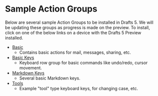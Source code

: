 # Sample Action Groups

Below are several sample Action Groups to be installed in Drafts 5.  We will be updating these groups as progress is made on the preview. To install, click on one of the below links on a device with the Drafts 5 Preview installed.

- [Basic](drafts5://actionGroup?data=%7B%22uuid%22:%22D0F27667-C558-4ED8-B536-58EFEC2CD3A9%22,%22changeTag%22:%221g%22,%22actions%22:%5B%7B%22uuid%22:%22876E3229-56FF-4F13-B69C-B48B91DC7D94%22,%22steps%22:%5B%7B%22type%22:%22clipboard%22,%22data%22:%7B%22template%22:%22%5B%5Bdraft%5D%5D%22%7D,%22uuid%22:%22D7D0D0DB-95B8-4345-B40C-8E3F872D5612%22%7D%5D,%22shortName%22:%22Copy%22,%22shouldConfirm%22:false,%22disposition%22:3,%22keyCommand%22:%7B%22optionKey%22:false,%22input%22:%22%22,%22controlKey%22:false,%22commandKey%22:false,%22type%22:%22action%22,%22discoverabilityTitle%22:%22Copy%22,%22shiftKey%22:false%7D,%22logLevel%22:2,%22notificationType%22:2,%22tintColor%22:%22none%22,%22actionDescription%22:%22Copy%20draft%20to%20clipboard.%22,%22icon%22:%22action_clipboard_filled%22,%22visibility%22:2,%22supportedPlatform%22:%22any%22,%22groupDisposition%22:0,%22name%22:%22Copy%22%7D,%7B%22uuid%22:%2290D18986-8F58-4A6C-8972-4B78B17223A6%22,%22steps%22:%5B%7B%22type%22:%22mail%22,%22data%22:%7B%22toRecipients%22:%22%22,%22subjectTemplate%22:%22%5B%5Btitle%5D%5D%22,%22bodyTemplate%22:%22%5B%5Bdraft%5D%5D%22,%22bccRecipients%22:%22%22,%22useMarkdown%22:%22false%22,%22ccRecipients%22:%22%22%7D,%22uuid%22:%2283915C4D-638E-49AA-8BF9-4ACB8A13AB7F%22%7D%5D,%22shortName%22:%22%22,%22shouldConfirm%22:false,%22disposition%22:3,%22keyCommand%22:%7B%22optionKey%22:false,%22input%22:%22%22,%22controlKey%22:false,%22commandKey%22:false,%22type%22:%22action%22,%22discoverabilityTitle%22:%22Mail%22,%22shiftKey%22:false%7D,%22logLevel%22:2,%22notificationType%22:2,%22tintColor%22:%22indigo%22,%22actionDescription%22:%22%22,%22icon%22:%22action_email_filled%22,%22visibility%22:2,%22supportedPlatform%22:%22any%22,%22groupDisposition%22:0,%22name%22:%22Mail%22%7D,%7B%22uuid%22:%2271D9F44C-B536-4091-9111-79B35F9284CA%22,%22steps%22:%5B%7B%22type%22:%22message%22,%22data%22:%7B%22toRecipients%22:%22%22,%22bodyTemplate%22:%22%5B%5Bdraft%5D%5D%22,%22subjectTemplate%22:%22%22%7D,%22uuid%22:%221D2C133A-B487-4158-BA65-BBC9C3C958FF%22%7D%5D,%22shortName%22:%22%22,%22shouldConfirm%22:false,%22disposition%22:3,%22keyCommand%22:%7B%22optionKey%22:false,%22input%22:%22%22,%22controlKey%22:false,%22commandKey%22:false,%22type%22:%22action%22,%22discoverabilityTitle%22:%22Message%22,%22shiftKey%22:false%7D,%22logLevel%22:2,%22notificationType%22:2,%22tintColor%22:%22green%22,%22actionDescription%22:%22%22,%22icon%22:%22action_message_filled%22,%22visibility%22:2,%22supportedPlatform%22:%22any%22,%22groupDisposition%22:0,%22name%22:%22Message%22%7D,%7B%22uuid%22:%22D078AD75-A581-4139-96D4-E5B89440BBA1%22,%22steps%22:%5B%7B%22type%22:%22share%22,%22data%22:%7B%22template%22:%22%5B%5Bdraft%5D%5D%22%7D,%22uuid%22:%22EB0206B1-BFE7-4C66-8C2C-B465BC419166%22%7D%5D,%22shortName%22:%22Share%22,%22shouldConfirm%22:false,%22disposition%22:3,%22keyCommand%22:%7B%22optionKey%22:false,%22input%22:%22%22,%22controlKey%22:false,%22commandKey%22:false,%22type%22:%22action%22,%22discoverabilityTitle%22:%22Share%22,%22shiftKey%22:false%7D,%22logLevel%22:2,%22notificationType%22:2,%22tintColor%22:%22none%22,%22actionDescription%22:%22Send%20draft%20to%20system%20share%20sheet.%22,%22icon%22:%22action_share%22,%22visibility%22:2,%22supportedPlatform%22:%22any%22,%22groupDisposition%22:0,%22name%22:%22Share%22%7D,%7B%22uuid%22:%22B5F967AA-C3E8-4D89-8179-379409553FDD%22,%22steps%22:%5B%7B%22type%22:%22export%22,%22data%22:%7B%22template%22:%22%5B%5Bdraft%5D%5D%22,%22fileNameTemplate%22:%22%5B%5Btime%5D%5D.txt%22%7D,%22uuid%22:%22DFD0D9B7-DDDF-4A40-AA9B-B78C20B9DA83%22%7D%5D,%22shortName%22:%22Export%22,%22shouldConfirm%22:false,%22disposition%22:3,%22keyCommand%22:%7B%22optionKey%22:false,%22input%22:%22%22,%22controlKey%22:false,%22commandKey%22:false,%22type%22:%22action%22,%22discoverabilityTitle%22:%22Export%22,%22shiftKey%22:false%7D,%22logLevel%22:2,%22notificationType%22:2,%22tintColor%22:%22orange%22,%22actionDescription%22:%22Export%20to%20files.%22,%22icon%22:%22action_export%22,%22visibility%22:2,%22supportedPlatform%22:%22any%22,%22groupDisposition%22:0,%22name%22:%22Export%22%7D,%7B%22uuid%22:%22B4D60ED1-6F51-4C08-AD71-6F8A6E23BB15%22,%22steps%22:%5B%7B%22type%22:%22twitter%22,%22data%22:%7B%22template%22:%22%5B%5Bdraft%5D%5D%22,%22oauthIdentifier%22:%22%22%7D,%22uuid%22:%22985E2D04-F33A-40F9-8473-BC364C3BB62A%22%7D%5D,%22shortName%22:%22%22,%22shouldConfirm%22:false,%22disposition%22:1,%22keyCommand%22:%7B%22optionKey%22:false,%22input%22:%22%22,%22controlKey%22:false,%22commandKey%22:false,%22type%22:%22action%22,%22discoverabilityTitle%22:%22Twitter%22,%22shiftKey%22:false%7D,%22logLevel%22:2,%22notificationType%22:2,%22tintColor%22:%22blue%22,%22actionDescription%22:%22%22,%22icon%22:%22action_twitter_filled%22,%22visibility%22:2,%22supportedPlatform%22:%22any%22,%22groupDisposition%22:0,%22name%22:%22Twitter%22%7D,%7B%22uuid%22:%22BEEEA938-0629-478A-AFDA-EC86F28C06DE%22,%22steps%22:%5B%7B%22type%22:%22url%22,%22data%22:%7B%22template%22:%22tweetbot:%5C/%5C/%5C/post?text%3D%5B%5Bdraft%5D%5D%22,%22useSafari%22:%22false%22,%22encodeTags%22:%22true%22%7D,%22uuid%22:%22ECBB1275-7347-46B9-87B5-2D74BA7AA93A%22%7D%5D,%22shortName%22:%22%22,%22shouldConfirm%22:false,%22disposition%22:3,%22keyCommand%22:%7B%22optionKey%22:false,%22input%22:%22%22,%22controlKey%22:false,%22commandKey%22:false,%22type%22:%22action%22,%22discoverabilityTitle%22:%22Tweetbot%22,%22shiftKey%22:false%7D,%22logLevel%22:2,%22notificationType%22:2,%22tintColor%22:%22blue%22,%22actionDescription%22:%22%22,%22icon%22:%22action_twitter%22,%22visibility%22:2,%22supportedPlatform%22:%22any%22,%22groupDisposition%22:0,%22name%22:%22Tweetbot%22%7D,%7B%22uuid%22:%222F8F4783-9BD4-4BAC-8F0F-D746D90340A2%22,%22steps%22:%5B%7B%22type%22:%22url%22,%22data%22:%7B%22template%22:%22drafts4:%5C/%5C/x-callback-url%5C/create?text%3D%5B%5Bdraft%5D%5D%22,%22useSafari%22:%22false%22,%22encodeTags%22:%22true%22%7D,%22uuid%22:%22B69AD3C1-6CED-4613-BFF1-BA0D88BB9B29%22%7D%5D,%22shortName%22:%22%22,%22shouldConfirm%22:false,%22disposition%22:3,%22keyCommand%22:%7B%22optionKey%22:false,%22input%22:%22%22,%22controlKey%22:false,%22commandKey%22:false,%22type%22:%22action%22,%22discoverabilityTitle%22:%22Send%20to%20Drafts%204%22,%22shiftKey%22:false%7D,%22logLevel%22:2,%22notificationType%22:2,%22tintColor%22:%22indigo%22,%22actionDescription%22:%22Send%20draft%20to%20Drafts%204%20as%20new%20draft.%22,%22icon%22:%22action_url%22,%22visibility%22:2,%22supportedPlatform%22:%22any%22,%22groupDisposition%22:0,%22name%22:%22Send%20to%20Drafts%204%22%7D,%7B%22uuid%22:%22D9121E0E-3A42-42F8-BB4F-843FCB494C7B%22,%22steps%22:%5B%7B%22type%22:%22dropbox%22,%22data%22:%7B%22fileNameTemplate%22:%22%5B%5Btime%5D%5D.txt%22,%22folderTemplate%22:%22%5C/%22,%22oauthIdentifier%22:%22%22,%22template%22:%22%5B%5Bdraft%5D%5D%22,%22writeType%22:%22create%22%7D,%22uuid%22:%224B304193-C3BC-4A45-BDD6-65B1D5AF5AD3%22%7D%5D,%22shortName%22:%22%22,%22shouldConfirm%22:false,%22disposition%22:3,%22keyCommand%22:%7B%22optionKey%22:false,%22input%22:%22%22,%22controlKey%22:false,%22commandKey%22:false,%22type%22:%22action%22,%22discoverabilityTitle%22:%22Save%20to%20Dropbox%22,%22shiftKey%22:false%7D,%22logLevel%22:2,%22notificationType%22:2,%22tintColor%22:%22indigo%22,%22actionDescription%22:%22%22,%22icon%22:%22action_dropbox%22,%22visibility%22:2,%22supportedPlatform%22:%22any%22,%22groupDisposition%22:0,%22name%22:%22Save%20to%20Dropbox%22%7D,%7B%22uuid%22:%22E79021ED-82D3-4D16-9B91-53A5E5E511EA%22,%22steps%22:%5B%7B%22type%22:%22reminderList%22,%22data%22:%7B%22delimiter%22:%22%7C%22,%22listNameTemplate%22:%22%22%7D,%22uuid%22:%227E2A69FC-5BF8-40BB-8745-368ED24FC477%22%7D%5D,%22shortName%22:%22%22,%22shouldConfirm%22:false,%22disposition%22:3,%22keyCommand%22:%7B%22optionKey%22:false,%22input%22:%22%22,%22controlKey%22:false,%22commandKey%22:false,%22type%22:%22action%22,%22discoverabilityTitle%22:%22List%20in%20Reminders%22,%22shiftKey%22:false%7D,%22logLevel%22:2,%22notificationType%22:2,%22tintColor%22:%22gray%22,%22actionDescription%22:%22%22,%22icon%22:%22action_reminders%22,%22visibility%22:2,%22supportedPlatform%22:%22any%22,%22groupDisposition%22:0,%22name%22:%22List%20in%20Reminders%22%7D,%7B%22uuid%22:%222120A759-DAD9-4DA3-97C5-ECE17CA3175E%22,%22steps%22:%5B%7B%22type%22:%22htmlpreview%22,%22data%22:%7B%22template%22:%22%3C!DOCTYPE%20html%3E%5Cn%3Chtml%20dir%3D%5C%22auto%5C%22%3E%5Cn%3Chead%3E%5Cn%3Ctitle%3EPreview%3C%5C/title%3E%5Cn%3Cmeta%20name%3D%5C%22viewport%5C%22%20content%3D%5C%22width%3Ddevice-width,%20initial-scale%3D1%5C%22%3E%5Cn%5Cn%3Cstyle%3E%5Cn@charset%20%5C%22utf-8%5C%22;%5Cn%5Cnhtml%20%7B%20%5Cn%5Ctfont-size:100%25;%5Cn%5Ctfont-family:%20Helvetica,%20Arial,%20Freesans,%20clean,%20sans-serif;%5Cn%7D%5Cnbody%20%7B%5Cn%5Ctmargin:0;%5Cn%5Ctpadding:1em;%5Cn%7D%5Cn@media%20(max-device-width:%20480px)%20%7B%20%5Cn%5Cn%7D%20%5Cn@media%20(min-device-width:%20481px)%20%7B%20%5Cn%5Ctbody%20%7B%5Cn%5Ct%5Ctmargin:auto;%5Cn%5Ct%5Ctmax-width:600px;%5Cn%5Ct%7D%20%5Cn%7D%5Cn%5Cnh1,%20h2,%20h3,%20h4,%20h5,%20h6%20%7B%5Cn%20%20%20%20font-weight:%20bold;%5Cn%7D%5Cn%5Cnh1%20%7B%5Cn%20%20%20%20font-size:%202rem;%5Cn%20%20%20%20border-bottom:%201px%20solid%20%23CCCCCC;%5Cn%7D%5Cn%5Cnh2%20%7B%5Cn%20%20%20%20border-bottom:%201px%20solid%20%23CCCCCC;%5Cn%20%20%20%20color:%20%23000000;%5Cn%20%20%20%20font-size:%201.75rem;%5Cn%7D%5Cn%5Cnh3%20%7B%5Cn%20%20%20%20font-size:%201.5rem;%5Cn%7D%5Cn%5Cnh4%20%7B%5Cn%20%20%20%20font-size:%201.25em;%5Cn%7D%5Cn%5Cnh5%20%7B%5Cn%20%20%20%20font-size:%201rem;%5Cn%7D%5Cn%5Cnh6%20%7B%5Cn%20%20%20%20color:%20%23777777;%5Cn%20%20%20%20background-color:%20inherit;%5Cn%20%20%20%20font-size:%2014px;%5Cn%7D%5Cn%5Cnhr%20%7B%5Cn%20%20%20%20height:%200.2em;%5Cn%20%20%20%20border:%200;%5Cn%20%20%20%20color:%20%23CCCCCC;%5Cn%20%20%20%20background-color:%20%23CCCCCC;%5Cn%7D%5Cn%5Cnp,%20blockquote,%20ul,%20ol,%20dl,%20li,%20table,%20pre%20%7B%5Cn%20%20%20%20margin:%201em%200;%5Cn%7D%5Cn%5Cnblockquote%20%7B%5Cn%20%20%20%20margin-left:%201em;%5Cn%20%20%20%20padding-left:%201em;%5Cn%20%20%20%20border-left:%201px%20solid%20%23ddd;%5Cn%7D%5Cn%5Cncode,%20pre%20%7B%5Cn%20%20%20%20border-radius:%203px;%5Cn%20%20%20%20background-color:%20%23F8F8F8;%5Cn%20%20%20%20color:%20inherit;%5Cn%7D%5Cn%5Cncode%20%7B%5Cn%20%20%20%20border:%201px%20solid%20%23EAEAEA;%5Cn%20%20%20%20margin:%200%202px;%5Cn%20%20%20%20padding:%200%205px;%5Cn%7D%5Cn%5Cnpre%20%7B%5Cn%20%20%20%20border:%201px%20solid%20%23CCCCCC;%5Cn%20%20%20%20line-height:%201.25em;%5Cn%20%20%20%20overflow:%20auto;%5Cn%20%20%20%20padding:%206px%2010px;%5Cn%7D%5Cn%5Cnpre%20%3E%20code%20%7B%5Cn%20%20%20%20border:%200;%5Cn%20%20%20%20margin:%200;%5Cn%20%20%20%20padding:%200;%5Cn%7D%5Cn%5Cna,%20a:visited%20%7B%5Cn%20%20%20%20color:%20%234183C4;%5Cn%20%20%20%20background-color:%20inherit;%5Cn%20%20%20%20text-decoration:%20none;%5Cn%7D%5Cn%5Cntable%20%7B%5Cn%20%20margin:%201em%200;%5Cn%20%20border:%201px%20solid%20%23aaa;%5Cn%20%20border-collapse:%20collapse;%5Cn%7D%5Cn%5Cnth%20%7B%5Cn%20%20padding:.25em%20.5em;%5Cn%20%20background:%20%23efefef;%5Cn%20%20border:%201px%20solid%20%23ccc;%20%20%5Cn%7D%5Cn%5Cntd%20%7B%5Cn%20%20padding:.25em%20.5em;%5Cn%20%20border:%201px%20solid%20%23ccc;%5Cn%7D%5Cn%5Cn%3C%5C/style%3E%5Cn%3C%5C/head%3E%5Cn%3Cbody%3E%5Cn%20%20%20%20%25%25%5B%5Bdraft%5D%5D%25%25%5Cn%3C%5C/body%3E%5Cn%3C%5C/html%3E%5Cn%22%7D,%22uuid%22:%22E44A5C7D-4AB5-4F05-8705-799A9BFC4941%22%7D%5D,%22shortName%22:%22%22,%22shouldConfirm%22:false,%22disposition%22:3,%22keyCommand%22:%7B%22optionKey%22:false,%22input%22:%22P%22,%22controlKey%22:false,%22commandKey%22:true,%22type%22:%22action%22,%22discoverabilityTitle%22:%22Markdown%20Preview%20(Swiss)%22,%22shiftKey%22:false%7D,%22logLevel%22:2,%22notificationType%22:2,%22tintColor%22:%22gray%22,%22actionDescription%22:%22%22,%22icon%22:%22action_markdown%22,%22visibility%22:2,%22supportedPlatform%22:%22any%22,%22groupDisposition%22:0,%22name%22:%22Markdown%20Preview%20(Swiss)%22%7D%5D,%22disposition%22:0,%22sortIndex%22:1506018389.1710119,%22modifiedAt%22:527711189.17101097,%22tintColor%22:%22none%22,%22icon%22:%22%22,%22visibility%22:0,%22hidden%22:false,%22createdAt%22:527711189.17101097,%22name%22:%22Basic%22%7D)
  - Contains basic actions for mail, messages, sharing, etc.
- [Basic Keys](drafts5://actionGroup?data=%7B%22uuid%22:%22E6D8CD1B-BD1A-4E5E-804F-8ED029979445%22,%22changeTag%22:%22oh%22,%22actions%22:%5B%7B%22uuid%22:%229645AFE7-8B64-47C9-9690-0E041F0A9114%22,%22steps%22:%5B%7B%22type%22:%22script%22,%22data%22:%7B%22script%22:%22%5C/%5C/%20undo%5Cneditor.undo();%5Cn%22%7D,%22uuid%22:%222D3E0B9C-BCDB-44DE-A5C7-193323273CED%22%7D%5D,%22shortName%22:%22%E2%83%94%22,%22shouldConfirm%22:false,%22disposition%22:3,%22keyCommand%22:%7B%22optionKey%22:false,%22input%22:%22%22,%22controlKey%22:false,%22commandKey%22:false,%22type%22:%22action%22,%22discoverabilityTitle%22:%22Undo%22,%22shiftKey%22:false%7D,%22logLevel%22:1,%22notificationType%22:1,%22tintColor%22:%22none%22,%22actionDescription%22:%22Undo%20last%20edit.%22,%22icon%22:%22action_circle5%22,%22visibility%22:2,%22supportedPlatform%22:%22any%22,%22groupDisposition%22:0,%22name%22:%22Undo%22%7D,%7B%22uuid%22:%22ABFEA66D-E8CE-4D13-869F-7D42DDA377FC%22,%22steps%22:%5B%7B%22type%22:%22script%22,%22data%22:%7B%22script%22:%22%5C/%5C/%20redo%5Cneditor.redo();%5Cn%22%7D,%22uuid%22:%22688129EF-23F9-40F7-82C0-C6B3F250873D%22%7D%5D,%22shortName%22:%22%E2%83%95%22,%22shouldConfirm%22:false,%22disposition%22:3,%22keyCommand%22:%7B%22optionKey%22:false,%22input%22:%22%22,%22controlKey%22:false,%22commandKey%22:false,%22type%22:%22action%22,%22discoverabilityTitle%22:%22Redo%22,%22shiftKey%22:false%7D,%22logLevel%22:1,%22notificationType%22:1,%22tintColor%22:%22none%22,%22actionDescription%22:%22Redo%20last%20edit.%22,%22icon%22:%22%22,%22visibility%22:2,%22supportedPlatform%22:%22any%22,%22groupDisposition%22:0,%22name%22:%22Redo%22%7D,%7B%22uuid%22:%226C296CD1-5020-4124-BC44-3F5CD9A7E367%22,%22steps%22:%5B%7B%22type%22:%22script%22,%22data%22:%7B%22script%22:%22%5C/%5C/%20move%20cursor%5Cnvar%20selRange%20%3D%20editor.getSelectedRange();%5Cnif%20(selRange%5B0%5D%20%3E%200)%20%7B%5Cn%5Cteditor.setSelectedRange(selRange%5B0%5D%20-%201,%200);%5Cn%7D%22%7D,%22uuid%22:%228491CA8D-2FA3-4087-B26C-DA635FFF672E%22%7D%5D,%22shortName%22:%22%E2%86%90%22,%22shouldConfirm%22:false,%22disposition%22:0,%22keyCommand%22:%7B%22optionKey%22:false,%22input%22:%22%22,%22controlKey%22:false,%22commandKey%22:false,%22type%22:%22action%22,%22discoverabilityTitle%22:%22Move%20left%22,%22shiftKey%22:false%7D,%22logLevel%22:1,%22notificationType%22:1,%22tintColor%22:%22none%22,%22actionDescription%22:%22Move%20cursor%20left%20one%20character.%22,%22icon%22:%22304-adjustments%22,%22visibility%22:2,%22supportedPlatform%22:%22any%22,%22groupDisposition%22:0,%22name%22:%22Move%20left%22%7D,%7B%22uuid%22:%2296E684F6-2D38-426C-84F5-F5FF2D81A1D3%22,%22steps%22:%5B%7B%22type%22:%22script%22,%22data%22:%7B%22script%22:%22%5C/%5C/%20move%20cursor%5Cnvar%20selRange%20%3D%20editor.getSelectedRange();%5Cneditor.setSelectedRange(selRange%5B0%5D+1,%200);%22%7D,%22uuid%22:%22F67F4823-5AF3-48C2-B4D2-FCB538487627%22%7D%5D,%22shortName%22:%22%E2%86%92%22,%22shouldConfirm%22:false,%22disposition%22:0,%22keyCommand%22:%7B%22optionKey%22:false,%22input%22:%22%22,%22controlKey%22:false,%22commandKey%22:false,%22type%22:%22action%22,%22discoverabilityTitle%22:%22Move%20right%22,%22shiftKey%22:false%7D,%22logLevel%22:1,%22notificationType%22:1,%22tintColor%22:%22none%22,%22actionDescription%22:%22Move%20cursor%20to%20right%20one%20character.%22,%22icon%22:%22304-adjustments%22,%22visibility%22:2,%22supportedPlatform%22:%22any%22,%22groupDisposition%22:0,%22name%22:%22Move%20right%22%7D,%7B%22uuid%22:%22CA79352A-1B1C-4A21-9EAD-9ACA7D4C2135%22,%22steps%22:%5B%7B%22type%22:%22script%22,%22data%22:%7B%22script%22:%22%5C/%5C/%20copy%20current%20selection%20to%20clipboard%5Cnvar%20text%20%3D%20editor.getSelectedText();%5Cnapp.setClipboard(text);%5Cn%22%7D,%22uuid%22:%2232552B96-759F-4E82-90EF-F466676CC816%22%7D%5D,%22shortName%22:%22Copy%22,%22shouldConfirm%22:false,%22disposition%22:0,%22keyCommand%22:%7B%22optionKey%22:false,%22input%22:%22%22,%22controlKey%22:false,%22commandKey%22:false,%22type%22:%22action%22,%22discoverabilityTitle%22:%22Copy%22,%22shiftKey%22:false%7D,%22logLevel%22:1,%22notificationType%22:1,%22tintColor%22:%22none%22,%22actionDescription%22:%22Copy%20selected%20text%20to%20clipboard.%22,%22icon%22:%22511-copy-documents%22,%22visibility%22:2,%22supportedPlatform%22:%22any%22,%22groupDisposition%22:0,%22name%22:%22Copy%22%7D,%7B%22uuid%22:%22724E2C52-6A58-4C26-87E4-EFB76AA23704%22,%22steps%22:%5B%7B%22type%22:%22script%22,%22data%22:%7B%22script%22:%22%5C/%5C/%20paste%20clipboard%5Cnvar%20text%20%3D%20app.getClipboard();%5Cneditor.setSelectedText(text);%5Cn%22%7D,%22uuid%22:%22E3467E19-A4CC-450B-91F3-87D244A06DA5%22%7D%5D,%22shortName%22:%22Paste%22,%22shouldConfirm%22:false,%22disposition%22:3,%22keyCommand%22:%7B%22optionKey%22:false,%22input%22:%22%22,%22controlKey%22:false,%22commandKey%22:false,%22type%22:%22action%22,%22discoverabilityTitle%22:%22Paste%22,%22shiftKey%22:false%7D,%22logLevel%22:1,%22notificationType%22:1,%22tintColor%22:%22none%22,%22actionDescription%22:%22Paste%20contents%20of%20clipboard.%22,%22icon%22:%22512-paste-clipboard%22,%22visibility%22:2,%22supportedPlatform%22:%22any%22,%22groupDisposition%22:0,%22name%22:%22Paste%22%7D,%7B%22uuid%22:%223FB2F53B-E449-44A2-838C-EB7350728243%22,%22steps%22:%5B%7B%22type%22:%22script%22,%22data%22:%7B%22script%22:%22%5C/%5C/%20Markdown%20list%20to%20current%20line%5Cn%5Cnvar%20listChar%20%3D%20%5C%22-%20%5B%20%5D%5C%22%5Cnvar%20lnRange%20%3D%20editor.getSelectedLineRange();%5Cnvar%20ln%20%3D%20editor.getTextInRange(lnRange%5B0%5D,lnRange%5B1%5D);%5Cnvar%20selRange%20%3D%20editor.getSelectedRange();%5Cn%5Cnif%20(ln.length%20%3D%3D%200)%20%7B%5Cn%20%20%20editor.setSelectedText(listChar);%5Cn%20%20%20editor.setSelectedRange(selRange%5B0%5D%20+%20listChar.length,%200);%5Cn%7D%5Cn%5Cnvar%20lines%20%3D%20ln.split('%5C%5Cn');%5Cnvar%20charsAdded%20%3D%200;%5Cn%5Cnfor%20(var%20ix%3D0;%20ix%20%3C%20lines.length-1;%20ix++)%20%7B%5Cn%20%20if%20(!lines%5Bix%5D.startsWith(listChar))%20%7B%5Cn%20%20%20%20var%20prefix%20%3D%20listChar;%5Cn%20%20%20%20if%20(lines%5Bix%5D%5B0%5D%20!%3D%20%5C%22%20%5C%22)%20%7B%5Cn%20%20%20%20%20%20prefix%20%3D%20listChar%20+%20%5C%22%20%5C%22;%5Cn%20%20%20%20%7D%5Cn%20%20%20%20lines%5Bix%5D%20%3D%20prefix%20+%20lines%5Bix%5D;%5Cn%20%20%20%20charsAdded%20%3D%20charsAdded%20+%20prefix.length;%5Cn%20%20%7D%5Cn%7D%5Cn%5Cneditor.setTextInRange(lnRange%5B0%5D,lnRange%5B1%5D,lines.join(%5C%22%5C%5Cn%5C%22));%5Cnif%20(lines.length%20%3E%202)%20%7B%5Cn%20%20editor.setSelectedRange(lnRange%5B0%5D+lnRange%5B1%5D+charsAdded,%200);%5Cn%7D%5Cnelse%20%7B%5Cn%20%20editor.setSelectedRange(selRange%5B0%5D+charsAdded,selRange%5B1%5D);%5Cn%7D%5Cn%22%7D,%22uuid%22:%2270ACA50D-5E37-451B-9355-C2BD60AC4FE9%22%7D%5D,%22shortName%22:%22%5B%20%5D%20Tasks%22,%22shouldConfirm%22:false,%22disposition%22:0,%22keyCommand%22:%7B%22optionKey%22:false,%22input%22:%22%22,%22controlKey%22:false,%22commandKey%22:false,%22type%22:%22action%22,%22discoverabilityTitle%22:%22Tasks%22,%22shiftKey%22:false%7D,%22logLevel%22:0,%22notificationType%22:1,%22tintColor%22:%22gray%22,%22actionDescription%22:%22%22,%22icon%22:%22429-checkmark2%22,%22visibility%22:2,%22supportedPlatform%22:%22any%22,%22groupDisposition%22:0,%22name%22:%22Tasks%22%7D,%7B%22uuid%22:%222F127F31-FF1D-4B0D-8B9B-30F9A52E3F3A%22,%22steps%22:%5B%7B%22type%22:%22script%22,%22data%22:%7B%22script%22:%22%5C/%5C/%20toggle%20tasks%5Cnvar%20off%20%3D%20%5C%22%5B%20%5D%5C%22;%5Cnvar%20on%20%3D%20%5C%22%5Bx%5D%5C%22;%5Cnvar%20selRange%20%3D%20editor.getSelectedRange();%5Cnvar%20lnRange%20%3D%20editor.getSelectedLineRange();%5Cnvar%20ln%20%3D%20editor.getTextInRange(lnRange%5B0%5D,%20lnRange%5B1%5D);%5Cn%5Cnif%20(ln.includes(off))%20%7B%5Cn%20%20ln%20%3D%20ln.replace(off,%20on);%5Cn%7D%5Cnelse%20%7B%5Cn%20%20ln%20%3D%20ln.replace(on,%20off);%5Cn%7D%5Cneditor.setTextInRange(lnRange%5B0%5D,%20lnRange%5B1%5D,%20ln);%5Cneditor.setSelectedRange(selRange%5B0%5D,%20selRange%5B1%5D);%5Cn%5Cn%22%7D,%22uuid%22:%22DFE7B33C-B0BA-4A05-9C69-35E885C11155%22%7D%5D,%22shortName%22:%22%5Bx%5D%22,%22shouldConfirm%22:false,%22disposition%22:0,%22keyCommand%22:%7B%22optionKey%22:false,%22input%22:%22%22,%22controlKey%22:false,%22commandKey%22:false,%22type%22:%22action%22,%22discoverabilityTitle%22:%22Toggle%20task%22,%22shiftKey%22:false%7D,%22logLevel%22:1,%22notificationType%22:1,%22tintColor%22:%22none%22,%22actionDescription%22:%22%22,%22icon%22:%22431-yes%22,%22visibility%22:2,%22supportedPlatform%22:%22any%22,%22groupDisposition%22:0,%22name%22:%22Toggle%20task%22%7D%5D,%22disposition%22:0,%22sortIndex%22:1507757286.4528279,%22modifiedAt%22:529450086.45282799,%22tintColor%22:%22none%22,%22icon%22:%22%22,%22visibility%22:1,%22hidden%22:false,%22createdAt%22:529450086.45282698,%22name%22:%22Basic%20keys%22%7D)
  - Keyboard row group for basic commands like undo/redo, cursor movement.
- [Markdown Keys](drafts5://actionGroup?data=%7B%22uuid%22:%22E766A796-C6F0-40E7-883C-9D9618A53200%22,%22changeTag%22:%22p%22,%22actions%22:%5B%7B%22uuid%22:%22612C1252-72E8-44DC-B876-7AF16EE554CB%22,%22steps%22:%5B%7B%22type%22:%22script%22,%22data%22:%7B%22script%22:%22%5C/%5C/%20Apply%20Markdown%20Header%20to%20current%20line%5Cn%5Cnvar%20lnRange%20%3D%20editor.getSelectedLineRange();%5Cnvar%20ln%20%3D%20editor.getTextInRange(lnRange%5B0%5D,lnRange%5B1%5D);%5Cnvar%20selRange%20%3D%20editor.getSelectedRange();%5Cn%5Cnvar%20prefix%20%3D%20%5C%22%23%5C%22;%5Cnif%20(ln.length%20%3D%3D%200%20%7C%7C%20(ln%20%26%26%20ln%5B0%5D%20!%3D%20%5C%22%20%5C%22%20%26%26%20ln%5B0%5D%20!%3D%20%5C%22%23%5C%22))%20%7B%5Cn%20%20prefix%20%3D%20%5C%22%23%20%5C%22;%5Cn%7D%5Cn%5Cneditor.setTextInRange(lnRange%5B0%5D,lnRange%5B1%5D,prefix+ln);%5Cneditor.setSelectedRange(selRange%5B0%5D+prefix.length,selRange%5B1%5D);%5Cn%22%7D,%22uuid%22:%22CA2BDFD3-773C-4192-BB2F-4C551B986737%22%7D%5D,%22shortName%22:%22%E2%9C%AA%20%23%22,%22shouldConfirm%22:false,%22disposition%22:0,%22keyCommand%22:%7B%22optionKey%22:false,%22input%22:%22H%22,%22controlKey%22:true,%22commandKey%22:true,%22type%22:%22action%22,%22discoverabilityTitle%22:%22Markdown%20Header%20(%23)%22,%22shiftKey%22:false%7D,%22logLevel%22:0,%22notificationType%22:0,%22tintColor%22:%22gray%22,%22actionDescription%22:%22Add%20%E2%80%9C%23%E2%80%9D%20at%20beginning%20of%20line%20to%20create%20Markdown%20header.%22,%22icon%22:%22action_markdown%22,%22visibility%22:2,%22supportedPlatform%22:%22any%22,%22groupDisposition%22:0,%22name%22:%22Markdown%20Header%20(%23)%22%7D,%7B%22uuid%22:%2217B2097E-E162-4895-A553-4FDE8E324507%22,%22steps%22:%5B%7B%22type%22:%22script%22,%22data%22:%7B%22script%22:%22%5C/%5C/%20Apply%20Markdown%20bold%20to%20selection,%20or%20insert%20**%20if%20no%20selection%5Cn%5Cnvar%20sel%20%3D%20editor.getSelectedText();%5Cnvar%20selRange%20%3D%20editor.getSelectedRange();%5Cn%5Cnif%20(!sel%20%7C%7C%20sel.length%20%3D%3D%200)%20%7B%5Cn%20%20editor.setSelectedText(%5C%22**%5C%22);%5Cn%20%20editor.setSelectedRange(selRange%5B0%5D+2,0);%5Cn%7D%5Cnelse%20%7B%5Cn%20%20editor.setSelectedText(%5C%22**%5C%22+sel+%5C%22**%5C%22);%5Cn%20%20editor.setSelectedRange(selRange%5B0%5D+selRange%5B1%5D+4,0);%5Cn%7D%5Cn%22%7D,%22uuid%22:%22443AF883-F5C4-4E65-9EB4-F4CB25CC8A61%22%7D%5D,%22shortName%22:%22%E2%9C%AA%20Bold%22,%22shouldConfirm%22:false,%22disposition%22:0,%22keyCommand%22:%7B%22optionKey%22:false,%22input%22:%22B%22,%22controlKey%22:false,%22commandKey%22:true,%22type%22:%22action%22,%22discoverabilityTitle%22:%22Markdown%20Bold%20(**)%22,%22shiftKey%22:false%7D,%22logLevel%22:0,%22notificationType%22:0,%22tintColor%22:%22gray%22,%22actionDescription%22:%22Apply%20Markdown%20bold%20(**)%20around%20selection,%20or%20insert%20**%20if%20no%20selection.%22,%22icon%22:%22action_markdown%22,%22visibility%22:2,%22supportedPlatform%22:%22any%22,%22groupDisposition%22:0,%22name%22:%22Markdown%20Bold%20(**)%22%7D,%7B%22uuid%22:%22F8524B5C-420D-49FD-A38B-39F9266E0616%22,%22steps%22:%5B%7B%22type%22:%22script%22,%22data%22:%7B%22script%22:%22%5C/%5C/%20Apply%20Markdown%20emphasis%20to%20selection,%20or%20insert%20_%20if%20no%20selection%5Cn%5Cnvar%20sel%20%3D%20editor.getSelectedText();%5Cnvar%20selRange%20%3D%20editor.getSelectedRange();%5Cn%5Cnif%20(!sel%20%7C%7C%20sel.length%20%3D%3D%200)%20%7B%5Cn%20%20editor.setSelectedText(%5C%22_%5C%22);%5Cn%20%20editor.setSelectedRange(selRange%5B0%5D+1,0);%5Cn%7D%5Cnelse%20%7B%5Cn%20%20editor.setSelectedText(%5C%22_%5C%22+sel+%5C%22_%5C%22);%5Cn%20%20editor.setSelectedRange(selRange%5B0%5D+selRange%5B1%5D+2,0);%5Cn%7D%5Cn%22%7D,%22uuid%22:%22B4B2E464-AA71-4542-8437-13827736C7EC%22%7D%5D,%22shortName%22:%22%E2%9C%AA%20Italic%22,%22shouldConfirm%22:false,%22disposition%22:0,%22keyCommand%22:%7B%22optionKey%22:false,%22input%22:%22I%22,%22controlKey%22:false,%22commandKey%22:true,%22type%22:%22action%22,%22discoverabilityTitle%22:%22Markdown%20Emphasis%20(_)%22,%22shiftKey%22:false%7D,%22logLevel%22:0,%22notificationType%22:0,%22tintColor%22:%22gray%22,%22actionDescription%22:%22Apply%20Markdown%20emphasis%20(_)%20to%20selection%20or%20insert%20_%20if%20no%20selection.%22,%22icon%22:%22action_markdown%22,%22visibility%22:2,%22supportedPlatform%22:%22any%22,%22groupDisposition%22:0,%22name%22:%22Markdown%20Emphasis%20(_)%22%7D,%7B%22uuid%22:%22F42D8A56-ED7D-427D-93D0-AFED286C4245%22,%22steps%22:%5B%7B%22type%22:%22script%22,%22data%22:%7B%22script%22:%22%5C/%5C/%20Prefix%20lines%20in%20selection%20with%20listChar%5Cn%5Cnvar%20listChar%20%3D%20%5C%22-%5C%22%20%5C/%5C/%20set%20to%20prefered%20prefix%5Cnvar%20lnRange%20%3D%20editor.getSelectedLineRange();%5Cnvar%20ln%20%3D%20editor.getTextInRange(lnRange%5B0%5D,lnRange%5B1%5D);%5Cnvar%20selRange%20%3D%20editor.getSelectedRange();%5Cn%5Cn%5C/%5C/%20split%20lines%5Cnvar%20lines%20%3D%20ln.split('%5C%5Cn');%5Cnvar%20charsAdded%20%3D%200;%5Cn%5Cn%5C/%5C/%20loop%20over%20lines%20adding%20prefix%5Cnfor%20(var%20ix%3D0;%20ix%20%3C%20lines.length;%20ix++)%20%7B%5Cn%20%20if%20(lines%5Bix%5D.length%20%3E%200%20%26%26%20!lines%5Bix%5D.startsWith(listChar))%20%7B%5Cn%20%20%20%20var%20prefix%20%3D%20listChar;%5Cn%20%20%20%20if%20(lines%5Bix%5D%5B0%5D%20!%3D%20%5C%22%20%5C%22)%20%7B%5Cn%20%20%20%20%20%20prefix%20%3D%20listChar%20+%20%5C%22%20%5C%22;%5Cn%20%20%20%20%7D%5Cn%20%20%20%20lines%5Bix%5D%20%3D%20prefix%20+%20lines%5Bix%5D;%5Cn%20%20%20%20charsAdded%20%3D%20charsAdded%20+%20prefix.length;%5Cn%20%20%7D%5Cn%7D%5Cn%5Cn%5C/%5C/%20update%20text%20and%20selection%20with%20new%20values%5Cneditor.setTextInRange(lnRange%5B0%5D,lnRange%5B1%5D,lines.join(%5C%22%5C%5Cn%5C%22));%5Cnif%20(lines.length%20%3E%202)%20%7B%5Cn%20%20editor.setSelectedRange(lnRange%5B0%5D+lnRange%5B1%5D+charsAdded,%200);%5Cn%7D%5Cnelse%20%7B%5Cn%20%20editor.setSelectedRange(selRange%5B0%5D+charsAdded,selRange%5B1%5D);%5Cn%7D%5Cn%22%7D,%22uuid%22:%22D125C71F-1001-47B3-B4DF-999570793F9E%22%7D%5D,%22shortName%22:%22%E2%9C%AA%20List%22,%22shouldConfirm%22:false,%22disposition%22:0,%22keyCommand%22:%7B%22optionKey%22:false,%22input%22:%22%22,%22controlKey%22:false,%22commandKey%22:false,%22type%22:%22action%22,%22discoverabilityTitle%22:%22Markdown%20List%22,%22shiftKey%22:false%7D,%22logLevel%22:0,%22notificationType%22:0,%22tintColor%22:%22gray%22,%22actionDescription%22:%22Turn%20selected%20lines%20into%20a%20Markdown%20list.%22,%22icon%22:%22action_markdown%22,%22visibility%22:2,%22supportedPlatform%22:%22any%22,%22groupDisposition%22:0,%22name%22:%22Markdown%20List%22%7D,%7B%22uuid%22:%223FB2F53B-E449-44A2-838C-EB7350728243%22,%22steps%22:%5B%7B%22type%22:%22script%22,%22data%22:%7B%22script%22:%22%5C/%5C/%20Markdown%20list%20to%20current%20line%5Cn%5Cnvar%20listChar%20%3D%20%5C%22-%20%5B%20%5D%5C%22%5Cnvar%20lnRange%20%3D%20editor.getSelectedLineRange();%5Cnvar%20ln%20%3D%20editor.getTextInRange(lnRange%5B0%5D,lnRange%5B1%5D);%5Cnvar%20selRange%20%3D%20editor.getSelectedRange();%5Cn%5Cnvar%20lines%20%3D%20ln.split('%5C%5Cn');%5Cnvar%20charsAdded%20%3D%200;%5Cn%5Cnfor%20(var%20ix%3D0;%20ix%20%3C%20lines.length-1;%20ix++)%20%7B%5Cn%20%20if%20(lines%5Bix%5D%5B0%5D%20!%3D%20listChar)%20%7B%5Cn%20%20%20%20var%20prefix%20%3D%20listChar;%5Cn%20%20%20%20if%20(lines%5Bix%5D%5B0%5D%20!%3D%20%5C%22%20%5C%22)%20%7B%5Cn%20%20%20%20%20%20prefix%20%3D%20listChar%20+%20%5C%22%20%5C%22;%5Cn%20%20%20%20%7D%5Cn%20%20%20%20lines%5Bix%5D%20%3D%20prefix%20+%20lines%5Bix%5D;%5Cn%20%20%20%20charsAdded%20%3D%20charsAdded%20+%20prefix.length;%5Cn%20%20%7D%5Cn%7D%5Cn%5Cneditor.setTextInRange(lnRange%5B0%5D,lnRange%5B1%5D,lines.join(%5C%22%5C%5Cn%5C%22));%5Cnif%20(lines.length%20%3E%202)%20%7B%5Cn%20%20editor.setSelectedRange(lnRange%5B0%5D+lnRange%5B1%5D+charsAdded,%200);%5Cn%7D%5Cnelse%20%7B%5Cn%20%20editor.setSelectedRange(selRange%5B0%5D+charsAdded,selRange%5B1%5D);%5Cn%7D%5Cn%22%7D,%22uuid%22:%22B636743F-6F31-41C7-BE75-EF1C9BD6B2BA%22%7D%5D,%22shortName%22:%22%5B%20%5D%22,%22shouldConfirm%22:false,%22disposition%22:0,%22keyCommand%22:%7B%22optionKey%22:false,%22input%22:%22%22,%22controlKey%22:false,%22commandKey%22:false,%22type%22:%22action%22,%22discoverabilityTitle%22:%22Tasks%22,%22shiftKey%22:false%7D,%22logLevel%22:0,%22notificationType%22:1,%22tintColor%22:%22gray%22,%22actionDescription%22:%22%22,%22icon%22:%22429-checkmark2%22,%22visibility%22:2,%22supportedPlatform%22:%22any%22,%22groupDisposition%22:0,%22name%22:%22Tasks%22%7D%5D,%22disposition%22:0,%22sortIndex%22:1506017789.9429801,%22modifiedAt%22:527710589.94297898,%22tintColor%22:%22none%22,%22icon%22:%22%22,%22visibility%22:1,%22hidden%22:false,%22createdAt%22:527710589.94297802,%22name%22:%22Markdown%20keys%22%7D)
  - Several basic Markdown keys.
- [Tools](drafts5://actionGroup?data=%7B%22uuid%22:%2268D03009-C7E3-41B2-B998-E10C8D7BEF4C%22,%22changeTag%22:%22r%22,%22actions%22:%5B%7B%22uuid%22:%2234B2384A-3474-496A-9AE7-A54099AE7C5E%22,%22steps%22:%5B%7B%22type%22:%22script%22,%22data%22:%7B%22script%22:%22%5C/%5C/%20coverted%20selected%20text%20to%20upper%20case%5Cnvar%20s%20%3D%20editor.getSelectedText();%5Cneditor.setSelectedText(s.toUpperCase());%5Cn%22%7D,%22uuid%22:%2294449D8C-5052-4972-BC7C-BCA94EEA5BAF%22%7D%5D,%22shortName%22:%22UPPER%22,%22shouldConfirm%22:false,%22disposition%22:3,%22keyCommand%22:%7B%22optionKey%22:false,%22input%22:%22%22,%22controlKey%22:false,%22commandKey%22:false,%22type%22:%22action%22,%22discoverabilityTitle%22:%22UPPER%22,%22shiftKey%22:false%7D,%22logLevel%22:1,%22notificationType%22:1,%22tintColor%22:%22none%22,%22actionDescription%22:%22Change%20selection%20to%20UPPER%20case.%22,%22icon%22:%22%22,%22visibility%22:2,%22supportedPlatform%22:%22any%22,%22groupDisposition%22:0,%22name%22:%22UPPER%22%7D,%7B%22uuid%22:%22472059B4-DA49-4EA9-9309-4FB984D9B071%22,%22steps%22:%5B%7B%22type%22:%22script%22,%22data%22:%7B%22script%22:%22%5C/%5C/%20coverted%20selected%20text%20to%20upper%20case%5Cnvar%20s%20%3D%20editor.getSelectedText();%5Cneditor.setSelectedText(s.toLowerCase());%5Cn%22%7D,%22uuid%22:%2217688ECE-45E2-46A1-A911-DEA0818A3524%22%7D%5D,%22shortName%22:%22lower%22,%22shouldConfirm%22:false,%22disposition%22:3,%22keyCommand%22:%7B%22optionKey%22:false,%22input%22:%22%22,%22controlKey%22:false,%22commandKey%22:false,%22type%22:%22action%22,%22discoverabilityTitle%22:%22lower%22,%22shiftKey%22:false%7D,%22logLevel%22:1,%22notificationType%22:1,%22tintColor%22:%22none%22,%22actionDescription%22:%22Change%20selection%20to%20lower%20case.%22,%22icon%22:%22%22,%22visibility%22:2,%22supportedPlatform%22:%22any%22,%22groupDisposition%22:0,%22name%22:%22lower%22%7D,%7B%22uuid%22:%22668AD7CD-64F2-4487-B4AE-61B9A5C3999D%22,%22steps%22:%5B%7B%22type%22:%22script%22,%22data%22:%7B%22script%22:%22%5C/%5C/%20Adapted%20from%20sample%20originally%20posted%20%5Cn%5Cn%5C/*%5Cn%20%20*%20To%20Title%20Case%202.1%20%E2%80%93%20http:%5C/%5C/individed.com%5C/code%5C/to-title-case%5C/%5Cn%20%20*%20Copyright%20%C2%A9%202008%E2%80%932013%20David%20Gouch.%20Licensed%20under%20the%20MIT%20License.%5Cn%20*%5C/%5Cn%5CnString.prototype.toTitleCase%20%3D%20function()%7B%5Cn%20%20var%20smallWords%20%3D%20%5C/%5E(a%7Can%7Cand%7Cas%7Cat%7Cbut%7Cby%7Cen%7Cfor%7Cif%7Cin%7Cnor%7Cof%7Con%7Cor%7Cper%7Cthe%7Cto%7Cvs?%5C%5C.?%7Cvia)$%5C/i;%5Cn%5Cn%20%20return%20this.replace(%5C/%5BA-Za-z0-9%5C%5Cu00C0-%5C%5Cu00FF%5D+%5B%5E%5C%5Cs-%5D*%5C/g,%20function(match,%20index,%20title)%7B%5Cn%20%20%20%20if%20(index%20%3E%200%20%26%26%20index%20+%20match.length%20!%3D%3D%20title.length%20%26%26%5Cn%20%20%20%20%20%20match.search(smallWords)%20%3E%20-1%20%26%26%20title.charAt(index%20-%202)%20!%3D%3D%20%5C%22:%5C%22%20%26%26%5Cn%20%20%20%20%20%20(title.charAt(index%20+%20match.length)%20!%3D%3D%20'-'%20%7C%7C%20title.charAt(index%20-%201)%20%3D%3D%3D%20'-')%20%26%26%5Cn%20%20%20%20%20%20title.charAt(index%20-%201).search(%5C/%5B%5E%5C%5Cs-%5D%5C/)%20%3C%200)%20%7B%5Cn%20%20%20%20%20%20return%20match.toLowerCase();%5Cn%20%20%20%20%7D%5Cn%5Cn%20%20%20%20if%20(match.substr(1).search(%5C/%5BA-Z%5D%7C%5C%5C..%5C/)%20%3E%20-1)%20%7B%5Cn%20%20%20%20%20%20return%20match;%5Cn%20%20%20%20%7D%5Cn%5Cn%20%20%20%20return%20match.charAt(0).toUpperCase()%20+%20match.substr(1);%5Cn%20%20%7D);%5Cn%7D;%5Cn%5Cn%5C/%5C/%20Convert%20selected%20text%20to%20title%20case.%5Cnvar%20s%20%3D%20editor.getSelectedText();%5Cneditor.setSelectedText(s.toTitleCase());%5Cn%22%7D,%22uuid%22:%221A0453AD-2B5B-4170-8777-4A03ED9169E6%22%7D%5D,%22shortName%22:%22Title%22,%22shouldConfirm%22:false,%22disposition%22:3,%22keyCommand%22:%7B%22optionKey%22:false,%22input%22:%22%22,%22controlKey%22:false,%22commandKey%22:false,%22type%22:%22action%22,%22discoverabilityTitle%22:%22Title%22,%22shiftKey%22:false%7D,%22logLevel%22:1,%22notificationType%22:1,%22tintColor%22:%22none%22,%22actionDescription%22:%22Change%20selection%20to%20title%20case.%22,%22icon%22:%22%22,%22visibility%22:2,%22supportedPlatform%22:%22any%22,%22groupDisposition%22:0,%22name%22:%22Title%22%7D,%7B%22uuid%22:%227DABA15A-68F7-4127-9D5B-5686D7CD27F0%22,%22steps%22:%5B%7B%22type%22:%22script%22,%22data%22:%7B%22script%22:%22%5C/%5C/%20Alpha%20sort%20selected%20lines.%5Cn%5Cnvar%20lnRange%20%3D%20editor.getSelectedLineRange();%5Cnvar%20ln%20%3D%20editor.getTextInRange(lnRange%5B0%5D,lnRange%5B1%5D);%5Cn%5Cnvar%20lines%20%3D%20ln.split('%5C%5Cn').sort();%5Cneditor.setTextInRange(lnRange%5B0%5D,lnRange%5B1%5D,lines.join('%5C%5Cn'));%5Cn%22%7D,%22uuid%22:%225CD30149-DAB0-4DA7-9769-9B55B9D13963%22%7D%5D,%22shortName%22:%22Sort%22,%22shouldConfirm%22:false,%22disposition%22:3,%22keyCommand%22:%7B%22optionKey%22:false,%22input%22:%22%22,%22controlKey%22:false,%22commandKey%22:false,%22type%22:%22action%22,%22discoverabilityTitle%22:%22Sort%20lines%22,%22shiftKey%22:false%7D,%22logLevel%22:1,%22notificationType%22:1,%22tintColor%22:%22none%22,%22actionDescription%22:%22Sort%20lines%20in%20alpha%20order.%22,%22icon%22:%22423-sort-ascending%22,%22visibility%22:2,%22supportedPlatform%22:%22any%22,%22groupDisposition%22:0,%22name%22:%22Sort%20lines%22%7D%5D,%22disposition%22:0,%22sortIndex%22:1507757966.9084671,%22modifiedAt%22:529450766.90846598,%22tintColor%22:%22none%22,%22icon%22:%22%22,%22visibility%22:1,%22hidden%22:false,%22createdAt%22:529450766.90846598,%22name%22:%22Tools%22%7D)
  - Example "tool" type keyboard keys, for changing case, etc.
